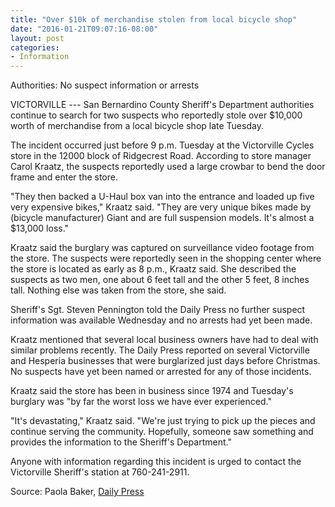 ```yaml
---
title: "Over $10k of merchandise stolen from local bicycle shop"
date: "2016-01-21T09:07:16-08:00"
layout: post
categories:
- Information
---
```


Authorities: No suspect information or arrests

VICTORVILLE --- San Bernardino County Sheriff's Department authorities continue to search for two suspects who reportedly stole over $10,000 worth of merchandise from a local bicycle shop late Tuesday.

The incident occurred just before 9 p.m. Tuesday at the Victorville Cycles store in the 12000 block of Ridgecrest Road. According to store manager Carol Kraatz, the suspects reportedly used a large crowbar to bend the door frame and enter the store.

"They then backed a U-Haul box van into the entrance and loaded up five very expensive bikes," Kraatz said. "They are very unique bikes made by (bicycle manufacturer) Giant and are full suspension models. It's almost a $13,000 loss."

Kraatz said the burglary was captured on surveillance video footage from the store. The suspects were reportedly seen in the shopping center where the store is located as early as 8 p.m., Kraatz said. She described the suspects as two men, one about 6 feet tall and the other 5 feet, 8 inches tall. Nothing else was taken from the store, she said.

Sheriff's Sgt. Steven Pennington told the Daily Press no further suspect information was available Wednesday and no arrests had yet been made.

Kraatz mentioned that several local business owners have had to deal with similar problems recently. The Daily Press reported on several Victorville and Hesperia businesses that were burglarized just days before Christmas. No suspects have yet been named or arrested for any of those incidents.

Kraatz said the store has been in business since 1974 and Tuesday's burglary was "by far the worst loss we have ever experienced."

"It's devastating," Kraatz said. "We're just trying to pick up the pieces and continue serving the community. Hopefully, someone saw something and provides the information to the Sheriff's Department."

Anyone with information regarding this incident is urged to contact the Victorville Sheriff's station at 760-241-2911.

Source: Paola Baker, [Daily Press](https://www.vvdailypress.com)
